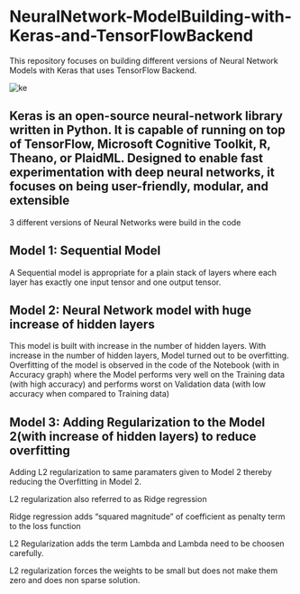 # NeuralNetwork-ModelBuilding-with-Keras-and-TensorFlowBackend


This repository focuses on building different versions of Neural Network Models with Keras that uses TensorFlow Backend.

![ke](https://user-images.githubusercontent.com/65406908/88950685-f8bd3980-d262-11ea-8c2a-ef8eea826e6b.jpeg)


## Keras is an open-source neural-network library written in Python. It is capable of running on top of TensorFlow, Microsoft Cognitive Toolkit, R, Theano, or PlaidML. Designed to enable fast experimentation with deep neural networks, it focuses on being user-friendly, modular, and extensible

3 different versions of Neural Networks were build in the code

## Model 1: Sequential Model
A Sequential model is appropriate for a plain stack of layers where each layer has exactly one input tensor and one output tensor.

## Model 2: Neural Network model with huge increase of hidden layers 
This model is built with increase in the number of hidden layers. With increase in the number of hidden layers, Model turned out to be overfitting. Overfitting of the model is observed in the code of the Notebook (with in Accuracy graph) where the Model performs very well on the Training data (with high accuracy) and performs worst on Validation data (with low accuracy when compared to Training data)

## Model 3: Adding Regularization to the Model 2(with increase of hidden layers) to reduce overfitting

Adding L2 regularization to same paramaters given to Model 2 thereby reducing the Overfitting in Model 2.

L2 regularization also referred to as Ridge regression

Ridge regression adds “squared magnitude” of coefficient as penalty term to the loss function

L2 Regularization adds the term Lambda and Lambda need to be choosen carefully.

L2 regularization forces the weights to be small but does not make them zero and does non sparse solution.
